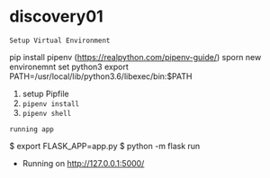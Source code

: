 # discovery01

```
Setup Virtual Environment
```
pip install pipenv (https://realpython.com/pipenv-guide/)
sporn new environemnt 
set python3 export PATH=/usr/local/lib/python3.6/libexec/bin:$PATH
1. setup Pipfile
2. `pipenv install`
3. `pipenv shell`


```
running app
```
$ export FLASK_APP=app.py
$ python -m flask run
 * Running on http://127.0.0.1:5000/



